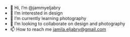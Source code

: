 - 👋 Hi, I’m @jammyeljabry
- 👀 I’m interested in design
- 🌱 I’m currently learning photography
- 💞️ I’m looking to collaborate on design and photography
- 📫 How to reach me jamila.eljabry@gmail.com

<!---
jammyeljabry/jammyeljabry is a ✨ special ✨ repository because its `README.md` (this file) appears on your GitHub profile.
You can click the Preview link to take a look at your changes.
--->
